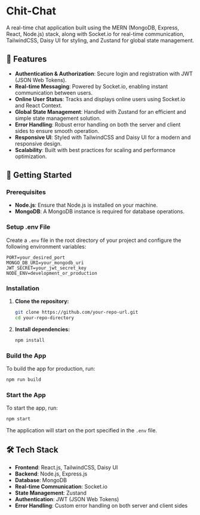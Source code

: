 # Chit-Chat

A real-time chat application built using the MERN (MongoDB, Express, React, Node.js) stack, along with Socket.io for real-time communication, TailwindCSS, Daisy UI for styling, and Zustand for global state management.

## 🌟 Features

- **Authentication & Authorization**: Secure login and registration with JWT (JSON Web Tokens).
- **Real-time Messaging**: Powered by Socket.io, enabling instant communication between users.
- **Online User Status**: Tracks and displays online users using Socket.io and React Context.
- **Global State Management**: Handled with Zustand for an efficient and simple state management solution.
- **Error Handling**: Robust error handling on both the server and client sides to ensure smooth operation.
- **Responsive UI**: Styled with TailwindCSS and Daisy UI for a modern and responsive design.
- **Scalability**: Built with best practices for scaling and performance optimization.

## 🚀 Getting Started

### Prerequisites

- **Node.js**: Ensure that Node.js is installed on your machine.
- **MongoDB**: A MongoDB instance is required for database operations.

### Setup .env File

Create a `.env` file in the root directory of your project and configure the following environment variables:

```env
PORT=your_desired_port
MONGO_DB_URI=your_mongodb_uri
JWT_SECRET=your_jwt_secret_key
NODE_ENV=development_or_production
```

### Installation

1. **Clone the repository:**

   ```bash
   git clone https://github.com/your-repo-url.git
   cd your-repo-directory
   ```

2. **Install dependencies:**

   ```bash
   npm install
   ```

### Build the App

To build the app for production, run:

```bash
npm run build
```

### Start the App

To start the app, run:

```bash
npm start
```

The application will start on the port specified in the `.env` file.

## 🛠️ Tech Stack

- **Frontend**: React.js, TailwindCSS, Daisy UI
- **Backend**: Node.js, Express.js
- **Database**: MongoDB
- **Real-time Communication**: Socket.io
- **State Management**: Zustand
- **Authentication**: JWT (JSON Web Tokens)
- **Error Handling**: Custom error handling on both server and client sides

